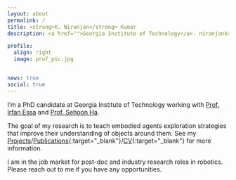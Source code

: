 ```yaml
---
layout: about
permalink: /
title: <strong>K. Niranjan</strong> Kumar
description: <a href="">Georgia Institute of Technology</a>. niranjankumar@gatech.edu

profile:
  align: right
  image: prof_pic.jpg


news: true
social: true
---
```

I’m a PhD candidate at Georgia Institute of Technology working with <a href="http://www.irfanessa.gatech.edu/" target="blank">Prof. Irfan Essa</a> and <a href="https://www.cc.gatech.edu/~sha9/" target="blank">Prof. Sehoon Ha</a>. 

The goal of my research is to teach embodied agents exploration strategies that improve their understanding of objects around them. See my [Projects](/projects/)/[Publications](/publications/){:target="_blank"}/[CV](/assets/pdf/Niranjan_Kumar_July_2023_CV.pdf){:target="_blank"} for more information. 

I am in the job market for post-doc and industry research roles in robotics. Please reach out to me if you have any opportunities.


